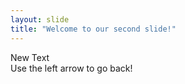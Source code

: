 ```yaml
---
layout: slide
title: "Welcome to our second slide!"
---
```

New Text
<br>
Use the left arrow to go back!
